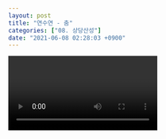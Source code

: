 ```yaml
---
layout: post
title: "연수연 - 춤"
categories: ["08. 상당산성"]
date: "2021-06-08 02:28:03 +0900"
---
```

<video class="post-video" controls>

    <source src='{{ "assets/videos/08. 상당산성/08.mp4" | relative_url }}'
            type="video/mp4">

    Sorry, your browser doesn't support embedded videos.
</video>
